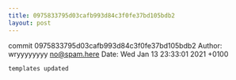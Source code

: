 ```yaml
---
title: 0975833795d03cafb993d84c3f0fe37bd105bdb2
layout: post
---
```

commit 0975833795d03cafb993d84c3f0fe37bd105bdb2
Author: wryyyyyyyy <no@spam.here>
Date:   Wed Jan 13 23:33:01 2021 +0100

    templates updated

